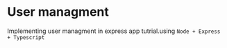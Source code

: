 # User managment

Implementing user managment in express app tutrial.using
`Node + Express + Typescript`
